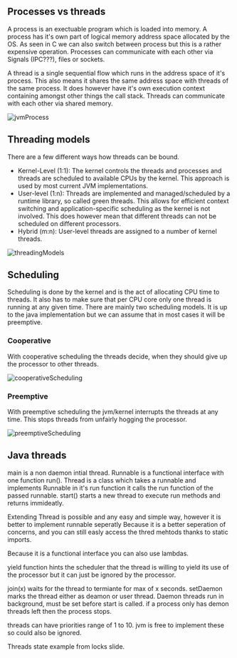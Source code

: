 ## Processes vs threads

A process is an exectuable program which is loaded into memory. A process has it's own part of logical memory address space allocated by the OS. As seen in C we can also switch between process but this is a rather expensive operation. Processes can communicate with each other via Signals (IPC???), files or sockets.

A thread is a single sequential flow which runs in the address space of it's process. This also means it shares the same address space with threads of the same process. It does however have it's own execution context containing amongst other things the call stack. Threads can communicate with each other via shared memory.

![jvmProcess](/img/programming/jvmProcess.png)

## Threading models

There are a few different ways how threads can be bound.

- Kernel-Level (1:1): The kernel controls the threads and processes and threads are scheduled to available CPUs by the kernel. This approach is used by most current JVM implementations.
- User-level (1:n): Threads are implemented and managed/scheduled by a runtime library, so called green threads. This allows for efficient context switching and application-specific scheduling as the kernel is not involved. This does however mean that different threads can not be scheduled on different processors.
- Hybrid (m:n): User-level threads are assigned to a number of kernel threads.

![threadingModels](/img/programming/threadingModels.png)

## Scheduling

Scheduling is done by the kernel and is the act of allocating CPU time to threads. It also has to make sure that per CPU core only one thread is running at any given time. There are mainly two scheduling models. It is up to the java implementation but we can assume that in most cases it will be preemptive.

### Cooperative

With cooperative scheduling the threads decide, when they should give up the processor to other threads.

![cooperativeScheduling](/img/programming/cooperativeScheduling.png)

### Preemptive

With preemptive scheduling the jvm/kernel interrupts the threads at any time. This stops threads from unfairly hogging the processor.

![preemptiveScheduling](/img/programming/preemptiveScheduling.png)

## Java threads

main is a non daemon intial thread.
Runnable is a functional interface with one function run(). Thread is a class which takes a runnable and implements Runnable in it's run function it calls the run function of the passed runnable. start() starts a new thread to execute run methods and returns immideatly.

Extending Thread is possible and any easy and simple way, however it is better to implement runnable seperatly Because it is a better seperation of concerns, and you can still easly access the thred mehtods thanks to static imports.

Because it is a functional interface you can also use lambdas.

yield function hints the scheduler that the thread is willing to yield its use of the processor but it can just be ignored by the processor.

join(x) waits for the thread to termiante for max of x seconds. setDaemon marks the thread either as deamon or user thread. Daemon threads run in background, must be set before start is called. if a process only has demon threads left then the process stops.

threads can have priorities range of 1 to 10. jvm is free to implement these so could also be ignored.

Threads state example from locks slide.
